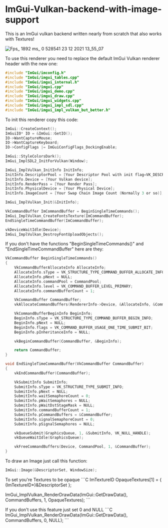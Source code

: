 # ImGui-Vulkan-backend-with-image-support
This is an ImGui vulkan backend written nearly from scratch that also works with Textures!

![Fps_ 1892 ms_ 0 528541 23 12 2021 13_55_07](https://user-images.githubusercontent.com/55063400/147243500-07bc3b34-e9e8-4a8f-8510-88950297c69b.png)

To use this renderer you need to replace the default ImGui Vulkan renderer header with the new one:
```C
#include "ImGui/imconfig.h"
#include "ImGui/imgui_tables.cpp"
#include "ImGui/imgui_internal.h"
#include "ImGui/imgui.cpp"
#include "ImGui/imgui_demo.cpp"
#include "ImGui/imgui_draw.cpp"
#include "ImGui/imgui_widgets.cpp"
#include "ImGui/imgui_impl_sdl.cpp"
#include "ImGui/imgui_impl_vulkan_but_better.h"	
```

To init this renderer copy this code:
```C
ImGui::CreateContext();
ImGuiIO* IO = &ImGui::GetIO();
IO->WantCaptureMouse;
IO->WantCaptureKeyboard;
IO->ConfigFlags |= ImGuiConfigFlags_DockingEnable;

ImGui::StyleColorsDark();
ImGui_ImplSDL2_InitForVulkan(Window);

ImGui_ImplVulkan_InitInfo InitInfo;
InitInfo.DescriptorPool = [Your Descriptor Pool with init flag=VK_DESCRIPTOR_POOL_CREATE_FREE_DESCRIPTOR_SET_BIT];
InitInfo.Device = [Your Vulkan device];
InitInfo.RenderPass = [Your Render Pass];
InitInfo.PhysicalDevice = [Your Physical Device];
InitInfo.ImageCount = [Your Swap Chain Image Count (Normally 3 or so)];

ImGui_ImplVulkan_Init(&InitInfo);

VkCommandBuffer ImCommandBuffer = BeginSingleTimeCommands();
ImGui_ImplVulkan_CreateFontsTexture(ImCommandBuffer);
EndSingleTimeCommandBuffer(ImCommandBuffer);

vkDeviceWaitIdle(Device);
ImGui_ImplVulkan_DestroyFontUploadObjects();
```

If you don't have the functions "BeginSingleTimeCommands()" and "EndSingleTimeCommandBuffer" here are they:
```C
VkCommandBuffer BeginSingleTimeCommands()
{
	VkCommandBufferAllocateInfo AllocateInfo;
	AllocateInfo.sType = VK_STRUCTURE_TYPE_COMMAND_BUFFER_ALLOCATE_INFO;
	AllocateInfo.pNext = NULL;
	AllocateInfo.commandPool = CommandPool;
	AllocateInfo.level = VK_COMMAND_BUFFER_LEVEL_PRIMARY;
	AllocateInfo.commandBufferCount = 1;

	VkCommandBuffer CommandBuffer;
	vkAllocateCommandBuffers(RendererInfo->Device, &AllocateInfo, &CommandBuffer);

	VkCommandBufferBeginInfo BeginInfo;
	BeginInfo.sType = VK_STRUCTURE_TYPE_COMMAND_BUFFER_BEGIN_INFO;
	BeginInfo.pNext = NULL;
	BeginInfo.flags = VK_COMMAND_BUFFER_USAGE_ONE_TIME_SUBMIT_BIT;
	BeginInfo.pInheritanceInfo = NULL;

	vkBeginCommandBuffer(CommandBuffer, &BeginInfo);

	return CommandBuffer;
}

void EndSingleTimeCommandBuffer(VkCommandBuffer CommandBuffer)
{
	vkEndCommandBuffer(CommandBuffer);

	VkSubmitInfo SubmitInfo;
	SubmitInfo.sType = VK_STRUCTURE_TYPE_SUBMIT_INFO;
	SubmitInfo.pNext = NULL;
	SubmitInfo.waitSemaphoreCount = 0;
	SubmitInfo.pWaitSemaphores = NULL;
	SubmitInfo.pWaitDstStageMask = NULL;
	SubmitInfo.commandBufferCount = 1;
	SubmitInfo.pCommandBuffers = &CommandBuffer;
	SubmitInfo.signalSemaphoreCount = 0;
	SubmitInfo.pSignalSemaphores = NULL;

	vkQueueSubmit(GraphicsQueue, 1, &SubmitInfo, VK_NULL_HANDLE);
	vkQueueWaitIdle(GraphicsQueue);

	vkFreeCommandBuffers(Device, CommandPool, 1, &CommandBuffer);
}
```
To draw an Image just call this function:
```C
ImGui::Image(&DescriptorSet, WindowSize);
```

To set you're Textures to be opaque
´´´C
ImTextureID OpaqueTextures[1] =
{
	(ImTextureID*)&DescriptorSet
};

ImGui_ImplVulkan_RenderDrawData(ImGui::GetDrawData(), CommandBuffers, 1, OpaqueTextures);
´´´

If you don't use this feature just set 0 and NULL
´´´C
ImGui_ImplVulkan_RenderDrawData(ImGui::GetDrawData(), CommandBuffers, 0, NULL);
´´´
